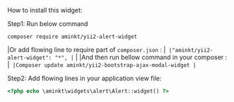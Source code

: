 How to install this widget:

Step1: Run below command
```
composer require aminkt/yii2-alert-widget
```
|Or add flowing line to require part of `composer.json` :
|```
|"aminkt/yii2-alert-widget": "*",
|```
|
|And then run bellow command in your composer :
|```
|Composer update aminkt/yii2-bootstrap-ajax-modal-widget
|```



Step2: Add flowing lines in your application view file:

```php
<?php echo \aminkt\widgets\alert\Alert::widget() ?>
```